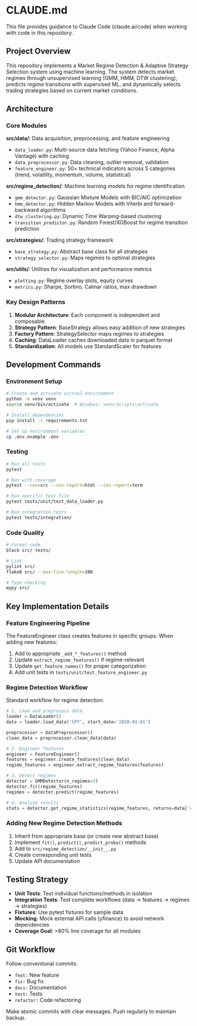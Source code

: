 # CLAUDE.md

This file provides guidance to Claude Code (claude.ai/code) when working with code in this repository.

## Project Overview

This repository implements a Market Regime Detection & Adaptive Strategy Selection system using machine learning. The system detects market regimes through unsupervised learning (GMM, HMM, DTW clustering), predicts regime transitions with supervised ML, and dynamically selects trading strategies based on current market conditions.

## Architecture

### Core Modules

**src/data/**: Data acquisition, preprocessing, and feature engineering
- `data_loader.py`: Multi-source data fetching (Yahoo Finance, Alpha Vantage) with caching
- `data_preprocessor.py`: Data cleaning, outlier removal, validation
- `feature_engineer.py`: 50+ technical indicators across 5 categories (trend, volatility, momentum, volume, statistical)

**src/regime_detection/**: Machine learning models for regime identification
- `gmm_detector.py`: Gaussian Mixture Models with BIC/AIC optimization
- `hmm_detector.py`: Hidden Markov Models with Viterbi and forward-backward algorithms
- `dtw_clustering.py`: Dynamic Time Warping-based clustering
- `transition_predictor.py`: Random Forest/XGBoost for regime transition prediction

**src/strategies/**: Trading strategy framework
- `base_strategy.py`: Abstract base class for all strategies
- `strategy_selector.py`: Maps regimes to optimal strategies

**src/utils/**: Utilities for visualization and performance metrics
- `plotting.py`: Regime overlay plots, equity curves
- `metrics.py`: Sharpe, Sortino, Calmar ratios, max drawdown

### Key Design Patterns

1. **Modular Architecture**: Each component is independent and composable
2. **Strategy Pattern**: BaseStrategy allows easy addition of new strategies
3. **Factory Pattern**: StrategySelector maps regimes to strategies
4. **Caching**: DataLoader caches downloaded data in parquet format
5. **Standardization**: All models use StandardScaler for features

## Development Commands

### Environment Setup
```bash
# Create and activate virtual environment
python -m venv venv
source venv/bin/activate  # Windows: venv\Scripts\activate

# Install dependencies
pip install -r requirements.txt

# Set up environment variables
cp .env.example .env
```

### Testing
```bash
# Run all tests
pytest

# Run with coverage
pytest --cov=src --cov-report=html --cov-report=term

# Run specific test file
pytest tests/unit/test_data_loader.py

# Run integration tests
pytest tests/integration/
```

### Code Quality
```bash
# Format code
black src/ tests/

# Lint
pylint src/
flake8 src/ --max-line-length=100

# Type checking
mypy src/
```

## Key Implementation Details

### Feature Engineering Pipeline
The FeatureEngineer class creates features in specific groups. When adding new features:
1. Add to appropriate `_add_*_features()` method
2. Update `extract_regime_features()` if regime-relevant
3. Update `get_feature_names()` for proper categorization
4. Add unit tests in `tests/unit/test_feature_engineer.py`

### Regime Detection Workflow
Standard workflow for regime detection:
```python
# 1. Load and preprocess data
loader = DataLoader()
data = loader.load_data('SPY', start_date='2020-01-01')

preprocessor = DataPreprocessor()
clean_data = preprocessor.clean_data(data)

# 2. Engineer features
engineer = FeatureEngineer()
features = engineer.create_features(clean_data)
regime_features = engineer.extract_regime_features(features)

# 3. Detect regimes
detector = GMMDetector(n_regimes=3)
detector.fit(regime_features)
regimes = detector.predict(regime_features)

# 4. Analyze results
stats = detector.get_regime_statistics(regime_features, returns=data['close'].pct_change())
```

### Adding New Regime Detection Methods
1. Inherit from appropriate base (or create new abstract base)
2. Implement `fit()`, `predict()`, `predict_proba()` methods
3. Add to `src/regime_detection/__init__.py`
4. Create corresponding unit tests
5. Update API documentation

## Testing Strategy

- **Unit Tests**: Test individual functions/methods in isolation
- **Integration Tests**: Test complete workflows (data → features → regimes → strategies)
- **Fixtures**: Use pytest fixtures for sample data
- **Mocking**: Mock external API calls (yfinance) to avoid network dependencies
- **Coverage Goal**: >80% line coverage for all modules

## Git Workflow

Follow conventional commits:
- `feat:` New feature
- `fix:` Bug fix
- `docs:` Documentation
- `test:` Tests
- `refactor:` Code refactoring

Make atomic commits with clear messages. Push regularly to maintain backup.